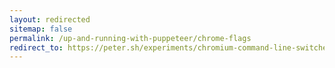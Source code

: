 ```yaml
---
layout: redirected
sitemap: false
permalink: /up-and-running-with-puppeteer/chrome-flags
redirect_to: https://peter.sh/experiments/chromium-command-line-switches/
---
```


